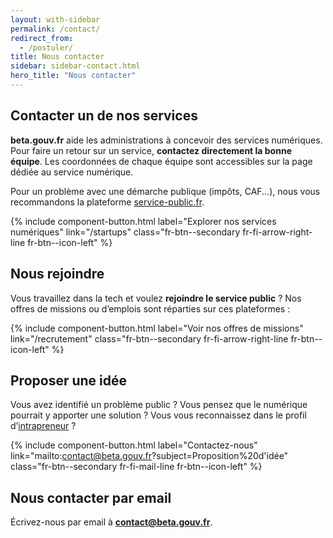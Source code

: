 ```yaml
---
layout: with-sidebar
permalink: /contact/
redirect_from:
  - /postuler/
title: Nous contacter
sidebar: sidebar-contact.html
hero_title: "Nous contacter"
---
```


## Contacter un de nos services

**beta.gouv.fr** aide les administrations à concevoir des services numériques. Pour faire un retour sur un service, **contactez directement la bonne équipe**. Les coordonnées de chaque équipe sont accessibles sur la page dédiée au service numérique.

Pour un problème avec une démarche publique (impôts, CAF...), nous vous recommandons la plateforme [service-public.fr](https://service-public.fr).

{% include component-button.html label="Explorer nos services numériques" link="/startups" class="fr-btn--secondary fr-fi-arrow-right-line fr-btn--icon-left" %}

## Nous rejoindre

Vous travaillez dans la tech et voulez **rejoindre le service public** ? Nos offres de missions ou d’emplois sont réparties sur ces plateformes :

{% include component-button.html label="Voir nos offres de missions" link="/recrutement" class="fr-btn--secondary fr-fi-arrow-right-line fr-btn--icon-left" %}

## Proposer une idée

Vous avez identifié un problème public ? Vous pensez que le numérique pourrait y apporter une solution ? Vous vous reconnaissez dans le profil d’[intrapreneur](/devenir-intrapreneur) ?

{% include component-button.html label="Contactez-nous" link="mailto:contact@beta.gouv.fr?subject=Proposition%20d'idée" class="fr-btn--secondary fr-fi-mail-line fr-btn--icon-left" %}

## Nous contacter par email

Écrivez-nous par email à **[contact@beta.gouv.fr](mailto:contact@beta.gouv.fr)**.
